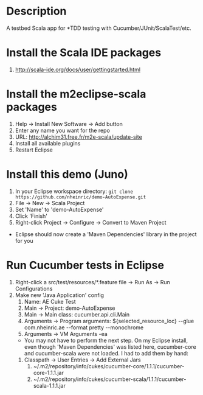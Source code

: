 Description
================
A testbed Scala app for \*TDD testing with Cucumber/JUnit/ScalaTest/etc.

Install the Scala IDE packages
================
 1. http://scala-ide.org/docs/user/gettingstarted.html

Install the m2eclipse-scala packages
================
 1. Help -> Install New Software -> Add button
 1. Enter any name you want for the repo
 1. URL: http://alchim31.free.fr/m2e-scala/update-site
 1. Install all available plugins
 1. Restart Eclipse

Install this demo (Juno)
================
 1. In your Eclipse workspace directory: `git clone https://github.com/nheinric/demo-AutoExpense.git`
 1. File -> New -> Scala Project
 1. Set 'Name' to 'demo-AutoExpense'
 1. Click 'Finish'
 1. Right-click Project -> Configure -> Convert to Maven Project
 * Eclipse should now create a 'Maven Dependencies' library in the project for you

Run Cucumber tests in Eclipse
================
 1. Right-click a src/test/resources/\*.feature file -> Run As -> Run Configurations
 1. Make new 'Java Application' config
    1. Name: AE Cuke Test
    1. Main -> Project: demo-AutoExpense
    1. Main -> Main class: cucumber.api.cli.Main
    1. Arguments -> Program arguments:
        ${selected_resource_loc}
        --glue com.nheinric.ae
        --format pretty
        --monochrome
    1. Arguments -> VM Arguments
        -ea
    * You may not have to perform the next step. On my Eclipse install, even though 'Maven Dependencies' was listed here, cucumber-core and cucumber-scala were not loaded. I had to add them by hand:
    1. Classpath -> User Entries -> Add External Jars
        1. ~/.m2/repository/info/cukes/cucumber-core/1.1.1/cucumber-core-1.1.1.jar
        1. ~/.m2/repository/info/cukes/cucumber-scala/1.1.1/cucumber-scala-1.1.1.jar
